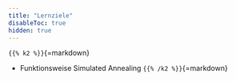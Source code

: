 ```yaml
---
title: "Lernziele"
disableToc: true
hidden: true
---
```



`{{% k2 %}}`{=markdown}
*   Funktionsweise Simulated Annealing
`{{% /k2 %}}`{=markdown}
